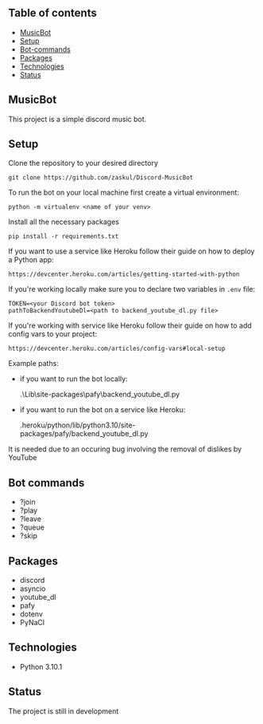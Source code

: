 ## Table of contents
* [MusicBot](#musicbot)
* [Setup](#setup)
* [Bot-commands](#bot-commands)
* [Packages](#packages)
* [Technologies](#technologies)
* [Status](#status)

## MusicBot
This project is a simple discord music bot. 

## Setup
Clone the repository to your desired directory

    git clone https://github.com/zaskul/Discord-MusicBot

To run the bot on your local machine first create a virtual environment:

    python -m virtualenv <name of your venv>

Install all the necessary packages

    pip install -r requirements.txt

If you want to use a service like Heroku follow their guide on how to deploy a Python app:

    https://devcenter.heroku.com/articles/getting-started-with-python

If you're working locally make sure you to declare two variables in `.env` file:

    TOKEN=<your Discord bot token>
    pathToBackendYoutubeDl=<path to backend_youtube_dl.py file>

If you're working with service like Heroku follow their guide on how to add config vars to your project:

    https://devcenter.heroku.com/articles/config-vars#local-setup

Example paths:

* if you want to run the bot locally:

    .\\Lib\\site-packages\\pafy\\backend_youtube_dl.py

* if you want to run the bot on a service like Heroku:

    .heroku/python/lib/python3.10/site-packages/pafy/backend_youtube_dl.py

It is needed due to an occuring bug involving the removal of dislikes by YouTube

## Bot commands
* ?join 
* ?play <URL or keyword> 
* ?leave
* ?queue
* ?skip


## Packages
* discord
* asyncio
* youtube_dl
* pafy
* dotenv
* PyNaCl

## Technologies
* Python 3.10.1

## Status
The project is still in development
